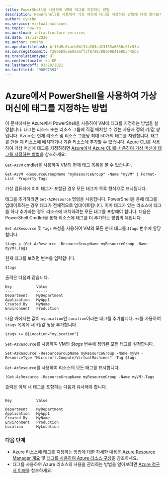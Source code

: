 ```yaml
---
title: PowerShell을 사용하여 VM에 태그를 지정하는 방법
description: PowerShell을 사용하여 가상 머신에 태그를 지정하는 방법에 대해 알아보기
author: cynthn
ms.service: virtual-machines
ms.topic: how-to
ms.workload: infrastructure-services
ms.date: 11/11/2020
ms.author: cynthn
ms.openlocfilehash: bf13d5c0caeb0bf31a383cd23155a6856c81c53b
ms.sourcegitcommit: f28ebb95ae9aaaff3f87d8388a09b41e0b3445b5
ms.translationtype: HT
ms.contentlocale: ko-KR
ms.lasthandoff: 03/29/2021
ms.locfileid: "98897394"
---
```

# <a name="how-to-tag-a-virtual-machine-in-azure-using-powershell"></a>Azure에서 PowerShell을 사용하여 가상 머신에 태그를 지정하는 방법

이 문서에서는 Azure에서 PowerShell을 사용하여 VM에 태그를 지정하는 방법을 설명합니다. 태그는 리소스 또는 리소스 그룹에 직접 배치할 수 있는 사용자 정의 키/값 쌍입니다. Azure는 현재 리소스 및 리소스 그룹당 최대 50개의 태그를 지원합니다. 태그를 만들 때 리소스에 배치하거나 기존 리소스에 추가할 수 있습니다. Azure CLI를 사용하여 가상 머신에 태그를 지정하려면 [Azure에서 Azure CLI를 사용하여 가상 머신에 태그를 지정하는 방법](tag-cli.md)을 참조하세요.

`Get-AzVM` cmdlet을 사용하여 VM의 현재 태그 목록을 볼 수 있습니다.

```azurepowershell-interactive
Get-AzVM -ResourceGroupName "myResourceGroup" -Name "myVM" | Format-List -Property Tags
```

가상 컴퓨터에 이미 태그가 포함된 경우 모든 태그가 목록 형식으로 표시됩니다.

태그를 추가하려면 `Set-AzResource` 명령을 사용합니다. PowerShell을 통해 태그를 업데이트하는 경우 태그가 전체적으로 업데이트됩니다. 이미 태그가 있는 리소스에 태그를 하나 추가하는 경우 리소스에 배치하려는 모든 태그를 포함해야 합니다. 다음은 PowerShell Cmdlet을 통해 리소스에 태그를 더 추가하는 방법의 예입니다.

`Get-AzResource` 및 `Tags` 속성을 사용하여 VM의 모든 현재 태그를 `$tags` 변수에 할당합니다.

```azurepowershell-interactive
$tags = (Get-AzResource -ResourceGroupName myResourceGroup -Name myVM).Tags
```

현재 태그를 보려면 변수를 입력합니다.

```azurepowershell-interactive
$tags
```

출력은 다음과 같습니다.

```output
Key           Value
----          -----
Department    MyDepartment
Application   MyApp1
Created By    MyName
Environment   Production
```

다음 예에서는 값이 `myLocation`인 `Location`이라는 태그를 추가합니다. `+=`를 사용하여 `$tags` 목록에 새 키/값 쌍을 추가합니다.

```azurepowershell-interactive
$tags += @{Location="myLocation"}
```

`Set-AzResource`를 사용하여 VM의 *$tags* 변수에 정의된 모든 태그를 설정합니다.

```azurepowershell-interactive
Set-AzResource -ResourceGroupName myResourceGroup -Name myVM -ResourceType "Microsoft.Compute/VirtualMachines" -Tag $tags
```

`Get-AzResource`를 사용하여 리소스의 모든 태그를 표시합니다.

```azurepowershell-interactive
(Get-AzResource -ResourceGroupName myResourceGroup -Name myVM).Tags

```

출력은 이제 새 태그를 포함하는 다음과 유사해야 합니다.

```output

Key           Value
----          -----
Department    MyDepartment
Application   MyApp1
Created By    MyName
Environment   Production
Location      MyLocation
```

### <a name="next-steps"></a>다음 단계

- Azure 리소스에 태그를 지정하는 방법에 대한 자세한 내용은 [Azure Resource Manager 개요](../azure-resource-manager/management/overview.md) 및 [태그를 사용하여 Azure 리소스 구성](../azure-resource-manager/management/tag-resources.md)을 참조하세요.
- 태그를 사용하여 Azure 리소스의 사용을 관리하는 방법을 알아보려면 [Azure 청구서 이해](../cost-management-billing/understand/review-individual-bill.md)를 참조하세요.
